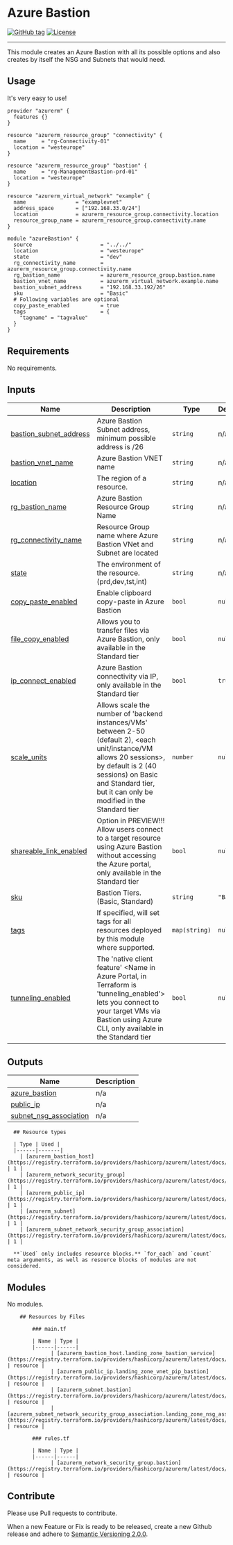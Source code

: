 # Azure Bastion
[![GitHub tag](https://img.shields.io/github/tag/qbeyond/terraform-azurerm-azure-bastion.svg)](https://registry.terraform.io/modules/qbeyond/azure-bastion/azurerm/latest)
[![License](https://img.shields.io/github/license/qbeyond/terraform-azurerm-azure-bastion.svg)](https://github.com/qbeyond/terraform-azurerm-azure-bastion/blob/main/LICENSE)

----

This module creates an Azure Bastion with all its possible options and also creates by itself the NSG and Subnets that would need.

<!-- BEGIN_TF_DOCS -->
## Usage

It's very easy to use!
```hcl
provider "azurerm" {
  features {}
}

resource "azurerm_resource_group" "connectivity" {
  name     = "rg-Connectivity-01"
  location = "westeurope"
}

resource "azurerm_resource_group" "bastion" {
  name     = "rg-ManagementBastion-prd-01"
  location = "westeurope"
}

resource "azurerm_virtual_network" "example" {
  name                = "examplevnet"
  address_space       = ["192.168.33.0/24"]
  location            = azurerm_resource_group.connectivity.location
  resource_group_name = azurerm_resource_group.connectivity.name
}

module "azureBastion" {
  source                      = "../../"
  location                    = "westeurope"
  state                       = "dev"
  rg_connectivity_name        = azurerm_resource_group.connectivity.name
  rg_bastion_name             = azurerm_resource_group.bastion.name
  bastion_vnet_name           = azurerm_virtual_network.example.name
  bastion_subnet_address      = "192.168.33.192/26"
  sku                         = "Basic"
  # Following variables are optional
  copy_paste_enabled          = true
  tags                        = {
    "tagname" = "tagvalue"
  }
}
```

## Requirements

No requirements.

## Inputs

| Name | Description | Type | Default | Required |
|------|-------------|------|---------|:--------:|
| <a name="input_bastion_subnet_address"></a> [bastion\_subnet\_address](#input\_bastion\_subnet\_address) | Azure Bastion Subnet address, minimum possible address is /26 | `string` | n/a | yes |
| <a name="input_bastion_vnet_name"></a> [bastion\_vnet\_name](#input\_bastion\_vnet\_name) | Azure Bastion VNET name | `string` | n/a | yes |
| <a name="input_location"></a> [location](#input\_location) | The region of a resource. | `string` | n/a | yes |
| <a name="input_rg_bastion_name"></a> [rg\_bastion\_name](#input\_rg\_bastion\_name) | Azure Bastion Resource Group Name | `string` | n/a | yes |
| <a name="input_rg_connectivity_name"></a> [rg\_connectivity\_name](#input\_rg\_connectivity\_name) | Resource Group name where Azure Bastion VNet and Subnet are located | `string` | n/a | yes |
| <a name="input_state"></a> [state](#input\_state) | The environment of the resource. (prd,dev,tst,int) | `string` | n/a | yes |
| <a name="input_copy_paste_enabled"></a> [copy\_paste\_enabled](#input\_copy\_paste\_enabled) | Enable clipboard copy-paste in Azure Bastion | `bool` | `null` | no |
| <a name="input_file_copy_enabled"></a> [file\_copy\_enabled](#input\_file\_copy\_enabled) | Allows you to transfer files via Azure Bastion, only available in the Standard tier | `bool` | `null` | no |
| <a name="input_ip_connect_enabled"></a> [ip\_connect\_enabled](#input\_ip\_connect\_enabled) | Azure Bastion connectivity via IP, only available in the Standard tier | `bool` | `true` | no |
| <a name="input_scale_units"></a> [scale\_units](#input\_scale\_units) | Allows scale the number of 'backend instances/VMs' between 2-50 (default 2), <each unit/instance/VM allows 20 sessions>, by default is 2 (40 sessions) on Basic and Standard tier, but it can only be modified in the Standard tier | `number` | `null` | no |
| <a name="input_shareable_link_enabled"></a> [shareable\_link\_enabled](#input\_shareable\_link\_enabled) | Option in PREVIEW!!! Allow users connect to a target resource using Azure Bastion without accessing the Azure portal, only available in the Standard tier | `bool` | `null` | no |
| <a name="input_sku"></a> [sku](#input\_sku) | Bastion Tiers. (Basic, Standard) | `string` | `"Basic"` | no |
| <a name="input_tags"></a> [tags](#input\_tags) | If specified, will set tags for all resources deployed by this module where supported. | `map(string)` | `null` | no |
| <a name="input_tunneling_enabled"></a> [tunneling\_enabled](#input\_tunneling\_enabled) | The 'native client feature' <Name in Azure Portal, in Terraform is 'tunneling\_enabled'> lets you connect to your target VMs via Bastion using Azure CLI, only available in the Standard tier | `bool` | `null` | no |
## Outputs

| Name | Description |
|------|-------------|
| <a name="output_azure_bastion"></a> [azure\_bastion](#output\_azure\_bastion) | n/a |
| <a name="output_public_ip"></a> [public\_ip](#output\_public\_ip) | n/a |
| <a name="output_subnet_nsg_association"></a> [subnet\_nsg\_association](#output\_subnet\_nsg\_association) | n/a |

      ## Resource types

      | Type | Used |
      |------|-------|
        | [azurerm_bastion_host](https://registry.terraform.io/providers/hashicorp/azurerm/latest/docs/resources/bastion_host) | 1 |
        | [azurerm_network_security_group](https://registry.terraform.io/providers/hashicorp/azurerm/latest/docs/resources/network_security_group) | 1 |
        | [azurerm_public_ip](https://registry.terraform.io/providers/hashicorp/azurerm/latest/docs/resources/public_ip) | 1 |
        | [azurerm_subnet](https://registry.terraform.io/providers/hashicorp/azurerm/latest/docs/resources/subnet) | 1 |
        | [azurerm_subnet_network_security_group_association](https://registry.terraform.io/providers/hashicorp/azurerm/latest/docs/resources/subnet_network_security_group_association) | 1 |

      **`Used` only includes resource blocks.** `for_each` and `count` meta arguments, as well as resource blocks of modules are not considered.
    
## Modules

No modules.

        ## Resources by Files

            ### main.tf

            | Name | Type |
            |------|------|
                  | [azurerm_bastion_host.landing_zone_bastion_service](https://registry.terraform.io/providers/hashicorp/azurerm/latest/docs/resources/bastion_host) | resource |
                  | [azurerm_public_ip.landing_zone_vnet_pip_bastion](https://registry.terraform.io/providers/hashicorp/azurerm/latest/docs/resources/public_ip) | resource |
                  | [azurerm_subnet.bastion](https://registry.terraform.io/providers/hashicorp/azurerm/latest/docs/resources/subnet) | resource |
                  | [azurerm_subnet_network_security_group_association.landing_zone_nsg_association_bastion](https://registry.terraform.io/providers/hashicorp/azurerm/latest/docs/resources/subnet_network_security_group_association) | resource |

            ### rules.tf

            | Name | Type |
            |------|------|
                  | [azurerm_network_security_group.bastion](https://registry.terraform.io/providers/hashicorp/azurerm/latest/docs/resources/network_security_group) | resource |
    
<!-- END_TF_DOCS -->

## Contribute

Please use Pull requests to contribute.

When a new Feature or Fix is ready to be released, create a new Github release and adhere to [Semantic Versioning 2.0.0](https://semver.org/lang/de/spec/v2.0.0.html).